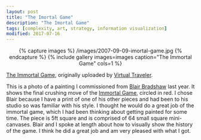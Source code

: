 ```yaml
---
layout: post
title: "The Imortal Game"
description: "The Imortal Game"
tags: [complexity, art, strategy, information visualization]
modified: 2017-07-16
---
```


<div align="center">
{% capture images %}
    /images/2007-09-09-imortal-game.jpg
{% endcapture %}
{% include gallery images=images caption="The Immortal Game" cols=1 %}
</div>

[The Immortal Game](https://www.flickr.com/photos/34382263@N00/1347678449/), originally uploaded by [Virtual Traveler](https://www.flickr.com/people/34382263@N00/).


This is a photo of a painting I commissioned from [Blair Bradshaw](http://www.blairbradshaw.com/) last year. It shows the final crushing move of the [Immortal Game](http://www.virtualtravelog.net/2003/01/the-immortal-game-maybe-the-greatest-game-of-chess-ever-played/), circled in red. I chose Blair because I have a print of one of his other pieces and had been to his studio so was familiar with his style. I thought he would do a great job of the immortal game, which I had been thinking about getting painted for some time. The piece is 5ft square and is comprised of 64 small square mini-canvases. Blair and I spoke at length about how to visually show the history of the game. I think he did a great job and am very pleased with what I got.
